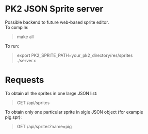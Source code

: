 # PK2 JSON Sprite server
Possible backend to future web-based sprite editor.\
To compile:
> make all

To run:
> export PK2_SPRITE_PATH=your_pk2_directory/res/sprites\
> ./server.x

# Requests
To obtain all the sprites in one large JSON list:
> GET /api/sprites

To obtain only one particular sprite in sigle JSON object (for example pig.spr):
> GET /api/sprites?name=pig
